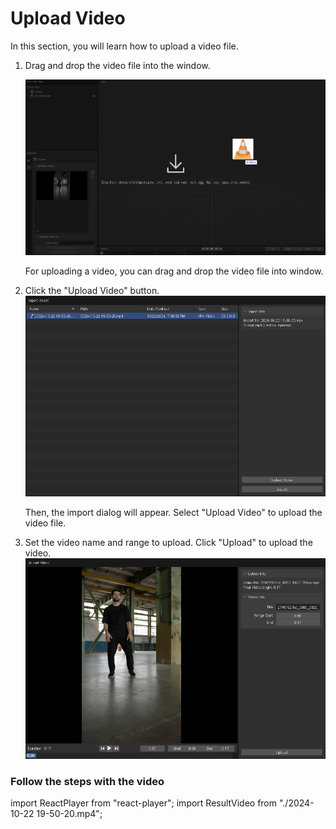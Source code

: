 # Upload Video

In this section, you will learn how to upload a video file.

1. Drag and drop the video file into the window.

    ![drag drop video](image.png)

    For uploading a video, you can drag and drop the video file into window.

2. Click the "Upload Video" button.
    ![import dialog](image-1.png)

    Then, the import dialog will appear. Select "Upload Video" to upload the video file.

3. Set the video name and range to upload. Click "Upload" to upload the video.
    ![upload dialog](image-2.png)

### Follow the steps with the video

import ReactPlayer from "react-player";
import ResultVideo from "./2024-10-22 19-50-20.mp4";

<ReactPlayer
    url={ResultVideo}
    controls={true}
    width="100%"
    height="100%"/>
